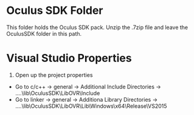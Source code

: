 # Oculus SDK Folder

This folder holds the Oculus SDK pack. Unzip the .7zip file and leave the OculusSDK folder in this path.

# Visual Studio Properties

1. Open up the project properties
  - Go to c/c++ -> general -> Additional Include Directories -> ..\..\lib\OculusSDK\LibOVR\Include
  - Go to linker -> general -> Additiona Library Directories -> ..\..\lib\OculusSDK\LibOVR\Lib\Windows\x64\Release\VS2015
